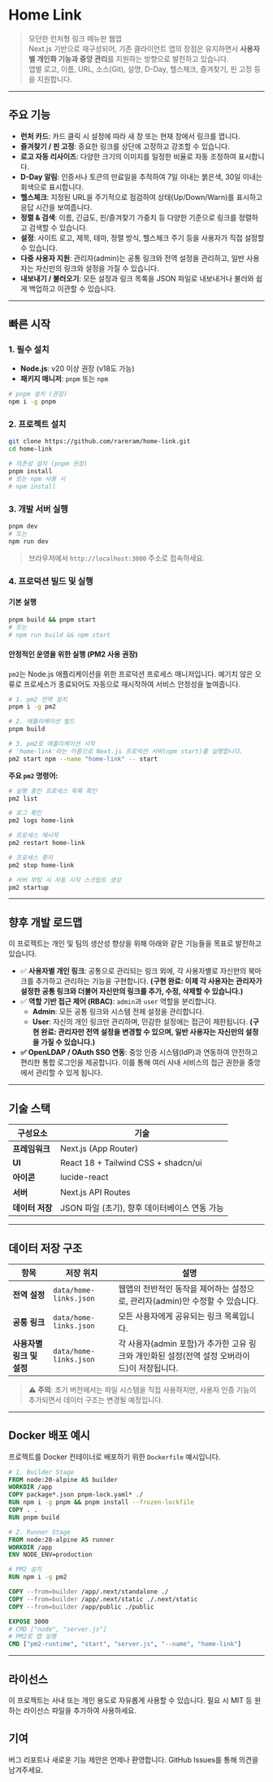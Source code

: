 # Home Link

> 모던한 런처형 링크 메뉴판 웹앱  
> Next.js 기반으로 재구성되어, 기존 클라이언트 앱의 장점은 유지하면서 **사용자별 개인화 기능과 중앙 관리**를 지원하는 방향으로 발전하고 있습니다.  
> 앱별 로고, 이름, URL, 소스(Git), 설명, D-Day, 헬스체크, 즐겨찾기, 핀 고정 등을 지원합니다.

---

## 주요 기능

- **런처 카드**: 카드 클릭 시 설정에 따라 새 창 또는 현재 창에서 링크를 엽니다.
- **즐겨찾기 / 핀 고정**: 중요한 링크를 상단에 고정하고 강조할 수 있습니다.
- **로고 자동 리사이즈**: 다양한 크기의 이미지를 일정한 비율로 자동 조정하여 표시합니다.
- **D-Day 알림**: 인증서나 토큰의 만료일을 추적하여 7일 이내는 붉은색, 30일 이내는 회색으로 표시합니다.
- **헬스체크**: 지정된 URL을 주기적으로 점검하여 상태(Up/Down/Warn)를 표시하고 응답 시간을 보여줍니다.
- **정렬 & 검색**: 이름, 긴급도, 핀/즐겨찾기 가중치 등 다양한 기준으로 링크를 정렬하고 검색할 수 있습니다.
- **설정**: 사이트 로고, 제목, 테마, 정렬 방식, 헬스체크 주기 등을 사용자가 직접 설정할 수 있습니다.
- **다중 사용자 지원**: 관리자(admin)는 공통 링크와 전역 설정을 관리하고, 일반 사용자는 자신만의 링크와 설정을 가질 수 있습니다.
- **내보내기 / 불러오기**: 모든 설정과 링크 목록을 JSON 파일로 내보내거나 불러와 쉽게 백업하고 이관할 수 있습니다.

---

## 빠른 시작

### 1. 필수 설치

- **Node.js**: v20 이상 권장 (v18도 가능)
- **패키지 매니저**: `pnpm` 또는 `npm`

```bash
# pnpm 설치 (권장)
npm i -g pnpm
```

### 2. 프로젝트 설치

```bash
git clone https://github.com/rareram/home-link.git
cd home-link

# 의존성 설치 (pnpm 권장)
pnpm install
# 또는 npm 사용 시
# npm install
```

### 3. 개발 서버 실행

```bash
pnpm dev
# 또는
npm run dev
```

> 브라우저에서 `http://localhost:3000` 주소로 접속하세요.

### 4. 프로덕션 빌드 및 실행

#### 기본 실행

```bash
pnpm build && pnpm start
# 또는
# npm run build && npm start
```

#### 안정적인 운영을 위한 실행 (PM2 사용 권장)

`pm2`는 Node.js 애플리케이션을 위한 프로덕션 프로세스 매니저입니다. 예기치 않은 오류로 프로세스가 종료되어도 자동으로 재시작하여 서비스 안정성을 높여줍니다.

```bash
# 1. pm2 전역 설치
pnpm i -g pm2

# 2. 애플리케이션 빌드
pnpm build

# 3. pm2로 애플리케이션 시작
# 'home-link'라는 이름으로 Next.js 프로덕션 서버(npm start)를 실행합니다.
pm2 start npm --name "home-link" -- start
```

**주요 `pm2` 명령어:**

```bash
# 실행 중인 프로세스 목록 확인
pm2 list

# 로그 확인
pm2 logs home-link

# 프로세스 재시작
pm2 restart home-link

# 프로세스 중지
pm2 stop home-link

# 서버 부팅 시 자동 시작 스크립트 생성
pm2 startup
```

---

## 향후 개발 로드맵

이 프로젝트는 개인 및 팀의 생산성 향상을 위해 아래와 같은 기능들을 목표로 발전하고 있습니다.

-   ✅ **사용자별 개인 링크**: 공통으로 관리되는 링크 외에, 각 사용자별로 자신만의 북마크를 추가하고 관리하는 기능을 구현합니다. **(구현 완료: 이제 각 사용자는 관리자가 설정한 공통 링크와 더불어 자신만의 링크를 추가, 수정, 삭제할 수 있습니다.)**
-   ✅ **역할 기반 접근 제어 (RBAC)**: `admin`과 `user` 역할을 분리합니다.
    -   **Admin**: 모든 공통 링크와 시스템 전체 설정을 관리합니다.
    -   **User**: 자신의 개인 링크만 관리하며, 민감한 설정에는 접근이 제한됩니다. **(구현 완료: 관리자만 전역 설정을 변경할 수 있으며, 일반 사용자는 자신만의 설정을 가질 수 있습니다.)**
-   **✅ OpenLDAP / OAuth SSO 연동**: 중앙 인증 시스템(IdP)과 연동하여 안전하고 편리한 통합 로그인을 제공합니다. 이를 통해 여러 사내 서비스의 접근 권한을 중앙에서 관리할 수 있게 됩니다.

---

## 기술 스택

| 구성요소 | 기술 |
| --- | --- |
| **프레임워크** | Next.js (App Router) |
| **UI** | React 18 + Tailwind CSS + shadcn/ui |
| **아이콘** | lucide-react |
| **서버** | Next.js API Routes |
| **데이터 저장** | JSON 파일 (초기), 향후 데이터베이스 연동 가능 |

---

## 데이터 저장 구조

| 항목 | 저장 위치 | 설명 |
| --- | --- | --- |
| **전역 설정** | `data/home-links.json` | 웹앱의 전반적인 동작을 제어하는 설정으로, 관리자(admin)만 수정할 수 있습니다. |
| **공통 링크** | `data/home-links.json` | 모든 사용자에게 공유되는 링크 목록입니다. |
| **사용자별 링크 및 설정** | `data/home-links.json` | 각 사용자(admin 포함)가 추가한 고유 링크와 개인화된 설정(전역 설정 오버라이드)이 저장됩니다. |

> **⚠️ 주의**: 초기 버전에서는 파일 시스템을 직접 사용하지만, 사용자 인증 기능이 추가되면서 데이터 구조는 변경될 예정입니다.

---

## Docker 배포 예시

프로젝트를 Docker 컨테이너로 배포하기 위한 `Dockerfile` 예시입니다.

```dockerfile
# 1. Builder Stage
FROM node:20-alpine AS builder
WORKDIR /app
COPY package*.json pnpm-lock.yaml* ./
RUN npm i -g pnpm && pnpm install --frozen-lockfile
COPY . .
RUN pnpm build

# 2. Runner Stage
FROM node:20-alpine AS runner
WORKDIR /app
ENV NODE_ENV=production

# PM2 설치
RUN npm i -g pm2

COPY --from=builder /app/.next/standalone ./
COPY --from=builder /app/.next/static ./.next/static
COPY --from=builder /app/public ./public

EXPOSE 3000
# CMD ["node", "server.js"]
# PM2로 앱 실행
CMD ["pm2-runtime", "start", "server.js", "--name", "home-link"]
```

---

## 라이선스

이 프로젝트는 사내 또는 개인 용도로 자유롭게 사용할 수 있습니다. 필요 시 MIT 등 원하는 라이선스 파일을 추가하여 사용하세요.

## 기여

버그 리포트나 새로운 기능 제안은 언제나 환영합니다. GitHub Issues를 통해 의견을 남겨주세요.
